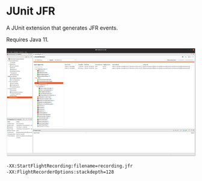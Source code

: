 JUnit JFR
=========

A JUnit extension that generates JFR events.

Requires Java 11.

![Flight Recording of a JUnit Test](https://github.com/marschall/junit-jfr/blob/master/src/main/javadoc/Screenshot%20from%202018-12-09%2019-36-55.png)


```
-XX:StartFlightRecording:filename=recording.jfr
-XX:FlightRecorderOptions:stackdepth=128
```
